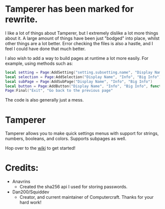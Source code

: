 # Tamperer has been marked for rewrite.
I like a lot of things about Tamperer, but I extremely dislike a lot more things about it. A large amount of things have been just "bodged" into place, whilst other things are a lot better. Error checking the files is also a hastle, and I feel I could have done that much better.

I also wish to add a way to build pages at runtime a lot more easily. For example, using methods such as:

```lua
local setting = Page:AddSetting("setting.subsetting.name", "Display Name", "Long Info", "Setting Type", function() someCallbackOnSettingChange() end)
local selection = Page:AddSelection("Display Name", "Info", "Big Info")
local subPage = Page:AddSubPage("Display Name", "Info", "Big Info")
local button = Page:AddButton("Display Name", "Info", "Big Info", function() someCallbackOnPressed() end)
Page:Final("Exit", "Go back to the previous page"
```

The code is also generally just a mess.

# Tamperer
Tamperer allows you to make quick settings menus with support for strings, numbers, booleans, and colors.  Supports subpages as well.

Hop over to the [wiki](https://github.com/Fatboychummy-CC/Tamperer/wiki) to get started!

# Credits:
* Anavrins
  * Created the sha256 api I used for storing passwords.
* Dan200/Squiddev
  * Creator, and current maintainer of Computercraft.  Thanks for your hard work!
